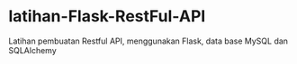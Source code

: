 # latihan-Flask-RestFul-API
Latihan pembuatan Restful API, menggunakan Flask, data base MySQL dan SQLAlchemy
